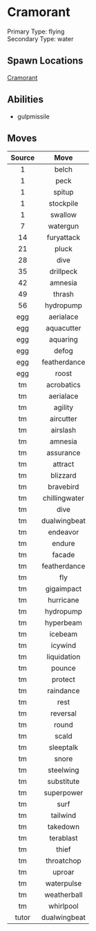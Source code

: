 # Cramorant  
Primary Type: flying  
Secondary Type: water  
  
## Spawn Locations  
[Cramorant](/data/spawn_presets/cramorant.md)  
  
## Abilities  
  * gulpmissile
  
  
## Moves  
  
| Source | Move |  
|:---:|:---:|  
| 1 | belch |  
| 1 | peck |  
| 1 | spitup |  
| 1 | stockpile |  
| 1 | swallow |  
| 7 | watergun |  
| 14 | furyattack |  
| 21 | pluck |  
| 28 | dive |  
| 35 | drillpeck |  
| 42 | amnesia |  
| 49 | thrash |  
| 56 | hydropump |  
| egg | aerialace |  
| egg | aquacutter |  
| egg | aquaring |  
| egg | defog |  
| egg | featherdance |  
| egg | roost |  
| tm | acrobatics |  
| tm | aerialace |  
| tm | agility |  
| tm | aircutter |  
| tm | airslash |  
| tm | amnesia |  
| tm | assurance |  
| tm | attract |  
| tm | blizzard |  
| tm | bravebird |  
| tm | chillingwater |  
| tm | dive |  
| tm | dualwingbeat |  
| tm | endeavor |  
| tm | endure |  
| tm | facade |  
| tm | featherdance |  
| tm | fly |  
| tm | gigaimpact |  
| tm | hurricane |  
| tm | hydropump |  
| tm | hyperbeam |  
| tm | icebeam |  
| tm | icywind |  
| tm | liquidation |  
| tm | pounce |  
| tm | protect |  
| tm | raindance |  
| tm | rest |  
| tm | reversal |  
| tm | round |  
| tm | scald |  
| tm | sleeptalk |  
| tm | snore |  
| tm | steelwing |  
| tm | substitute |  
| tm | superpower |  
| tm | surf |  
| tm | tailwind |  
| tm | takedown |  
| tm | terablast |  
| tm | thief |  
| tm | throatchop |  
| tm | uproar |  
| tm | waterpulse |  
| tm | weatherball |  
| tm | whirlpool |  
| tutor | dualwingbeat |  
  
